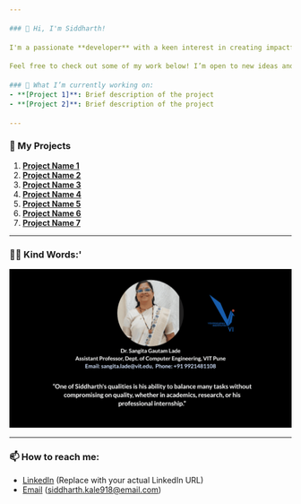 ```yaml
---

### 👋 Hi, I'm Siddharth!

I'm a passionate **developer** with a keen interest in creating impactful software. I specialize in **[list your skills or programming languages here, e.g., Python, JavaScript, React, Machine Learning, etc.]**, and I enjoy building scalable and efficient applications. I’m always excited to collaborate on open-source projects and contribute to the tech community.

Feel free to check out some of my work below! I’m open to new ideas and contributions, so if you have any interesting projects or questions, don’t hesitate to reach out.

### 🌱 What I’m currently working on:
- **[Project 1]**: Brief description of the project
- **[Project 2]**: Brief description of the project

---
```


### 🚀 My Projects

1. [**Project Name 1**](https://github.com/username/project-name-1)
2. [**Project Name 2**](https://github.com/username/project-name-2)
3. [**Project Name 3**](https://github.com/username/project-name-3)
4. [**Project Name 4**](https://github.com/username/project-name-4)
5. [**Project Name 5**](https://github.com/username/project-name-5)
6. [**Project Name 6**](https://github.com/username/project-name-6)
7. [**Project Name 7**](https://github.com/username/project-name-7)

---

### 💬✨ Kind Words:'

![Testimonials GIF](https://github.com/Sid330s/Sid330s/raw/main/Testimonials.gif)

---

### 📫 How to reach me:
- [LinkedIn](https://www.linkedin.com/in/siddharth) (Replace with your actual LinkedIn URL)
- [Email](mailto:siddharth.kale918@email.com) (siddharth.kale918@email.com)


